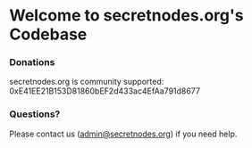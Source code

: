# Welcome to secretnodes.org's Codebase

### Donations
secretnodes.org is community supported: 0xE41EE21B153D81860bEF2d433ac4EfAa791d8677

### Questions?
Please contact us (admin@secretnodes.org) if you need help.
